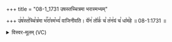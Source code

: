 +++
title = "08-1_1731 उषस्तच्चित्रमा भरास्मभ्यम्"

+++
उ꣢ष꣣स्त꣢च्चि꣣त्र꣡मा भ꣢꣯रा꣣स्म꣡भ्यं꣢ वाजिनीवति। ये꣡न꣢ तो꣣कं꣢ च꣣ त꣡न꣢यं च꣣ धा꣡म꣢हे ॥ 08-1:1731 ॥

<details><summary>विस्वर-मूलम् (VC)</summary>

उषस्तच्चित्रमा भरास्मभ्यं वाजिनीवति । येन तोकं च तनयं च धामहे ॥१७३१॥
</details>